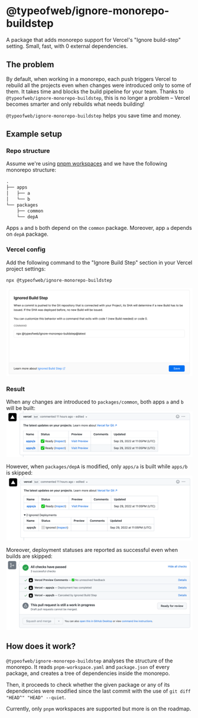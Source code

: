 # @typeofweb/ignore-monorepo-buildstep

A package that adds monorepo support for Vercel's "Ignore build-step" setting. Small, fast, with 0 external dependencies.

## The problem
By default, when working in a monorepo, each push triggers Vercel to rebuild all the projects even when changes were introduced only to some of them. It takes time and blocks the build pipeline for your team. Thanks to `@typeofweb/ignore-monorepo-buildstep`, this is no longer a problem – Vercel becomes smarter and only rebuilds what needs building!

`@typeofweb/ignore-monorepo-buildstep` helps you save time and money.

## Example setup

### Repo structure

Assume we're using [pnpm workspaces](https://pnpm.io/workspaces) and we have the following monorepo structure:

```
.
├── apps
│   ├── a
│   └── b
└── packages
    ├── common
    └── depA
```

Apps `a` and `b` both depend on the `common` package. Moreover, app `a` depends on `depA` package.

### Vercel config

Add the following command to the "Ignore Build Step" section in your Vercel project settings:

```
npx @typeofweb/ignore-monorepo-buildstep
```

![Ignore Build Step settings in Vercel](./docs/vercel_settings.png)

### Result

When any changes are introduced to `packages/common`, both apps `a` and `b` will be built:
![](./docs/github-both.png)

However, when `packages/depA` is modified, only `apps/a` is built while `apps/b` is skipped:
![](./docs/github-one.png)

Moreover, deployment statuses are reported as successful even when builds are skipped:
![](./docs/github-status.png)

## How does it work?

`@typeofweb/ignore-monorepo-buildstep` analyses the structure of the monorepo. It reads `pnpm-workspace.yaml` and `package.json` of every package, and creates a tree of dependencies inside the monorepo.

Then, it proceeds to check whether the given package or any of its dependencies were modified since the last commit with the use of `git diff "HEAD^" "HEAD" --quiet`.

Currently, only `pnpm` workspaces are supported but more is on the roadmap.
